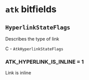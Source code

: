 # `atk` bitfields

## `HyperlinkStateFlags`

Describes the type of link

C - `AtkHyperlinkStateFlags`

### ATK_HYPERLINK_IS_INLINE = 1
Link is inline


